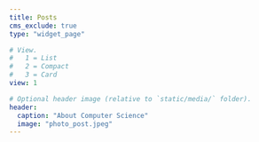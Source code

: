 ```yaml
---
title: Posts
cms_exclude: true
type: "widget_page"

# View.
#   1 = List
#   2 = Compact
#   3 = Card
view: 1

# Optional header image (relative to `static/media/` folder).
header:
  caption: "About Computer Science"
  image: "photo_post.jpeg"
---
```

